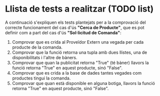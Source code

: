# Llista de tests a realitzar (TODO list)

A continuació s'expliquen els tests plantejats per a la comprovació del correcte funcionament
del cas d'ús **"Cerca de Producte"**, que es pot definir com a part del cas d'ús **"Sol·licitud
de Comanda"**:

1. Comprovar que es crida al Proveïdor Extern una vegada per cada producte de la comanda.
2. Comprovar que la funció retorna una tupla amb dues llistes, una de disponibilitats i l'altre de bàners.
3. Comprovar que quan la publicitat retorna "True" (té bàner) llavors la funció retorna "True" en aquest producte, sinó "False".
4. Comprovar que es crida a la base de dades tantes vegades com productes tingui la comanda.
5. Comprovar que quan està disponible en alguna botiga, llavors la funció retorna "True" en aquest producte, sinó "False".